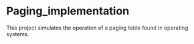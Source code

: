 # Paging_implementation
This project simulates the operation of a paging table found in operating systems.
